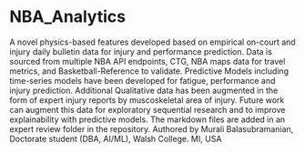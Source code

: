 # NBA_Analytics 
A novel physics-based features developed based on empirical on-court and injury daily bulletin data for injury and performance prediction. Data is sourced from multiple NBA API endpoints, CTG, NBA maps data for travel metrics, and Basketball-Reference to validate. Predictive Models including time-series models have been developed for fatigue, performance and injury prediction.
Additional Qualitative data has been augmented in the form of expert injury reports by muscoskeletal area of injury. Future work can augment this data for exploratory sequential research and to improve explainability with predictive models. The markdown files are added in an expert review folder in the repository.
Authored by Murali Balasubramanian, Doctorate student (DBA, AI/ML), Walsh College. MI, USA
